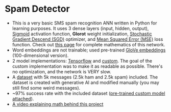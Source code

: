 # Spam Detector

- This is a very basic SMS spam recognition ANN written in Python for learning purposes. It uses 3 dense layers (input,
  hidden, output), [Sigmoid](https://en.wikipedia.org/wiki/Sigmoid_function) activation function, **Glorot** weight
  initialization, [Stochastic Gradient Descend (SGD)](https://en.wikipedia.org/wiki/Stochastic_gradient_descent)
  optimizer, and [Mean Squared Error (MSE)](https://en.wikipedia.org/wiki/Mean_squared_error) loss function. Check out
  [this page](https://github.com/maksyche/useful-theory/blob/master/machine-learning/README.md#neural-networks) for
  complete mathematics of this network.
- Word embeddings are not trainable; used pre-trained [GloVe embeddings](https://github.com/stanfordnlp/GloVe)
  (100-dimensional version).
- 2 model implementations: [Tensorflow](./spam_detector_tensorflow.py) and [custom](./spam_detector.py). The goal of the 
  custom implementation was to make it as readable as possible. There's no optimization, and the network is VERY slow.
- A [dataset](./dataset.csv) with 5k messages (2.5k ham and 2.5k spam) included. The dataset is created with generative
  AI and modified manually (you may still find some weird messages).
- ~97% success rate with the included dataset ([pre-trained custom model attached](./model%5B2300,%20128%5D.json)).
- [A video explaining math behind this project](https://youtu.be/0drZiTqy58Y)

